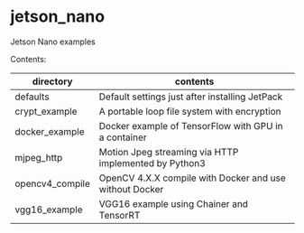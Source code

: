 # jetson_nano
Jetson Nano examples

Contents:

| directory       | contents                                                |
|-----------------|---------------------------------------------------------|
| defaults        | Default settings just after installing JetPack          |
| crypt_example   | A portable loop file system with encryption             |
| docker_example  | Docker example of TensorFlow with GPU in a container    |
| mjpeg_http      | Motion Jpeg streaming via HTTP implemented by Python3   |
| opencv4_compile | OpenCV 4.X.X compile with Docker and use without Docker |
| vgg16_example   | VGG16 example using Chainer and TensorRT                |
